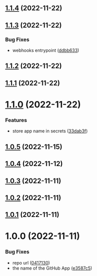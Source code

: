 ## [1.1.4](https://github.com/wow-actions/app-token/compare/v1.1.3...v1.1.4) (2022-11-22)

## [1.1.3](https://github.com/wow-actions/app-token/compare/v1.1.2...v1.1.3) (2022-11-22)


### Bug Fixes

* webhooks entrypoint ([ddbb633](https://github.com/wow-actions/app-token/commit/ddbb63394cd2759ff62555db8f49abb2d2248f64))

## [1.1.2](https://github.com/wow-actions/app-token/compare/v1.1.1...v1.1.2) (2022-11-22)

## [1.1.1](https://github.com/wow-actions/app-token/compare/v1.1.0...v1.1.1) (2022-11-22)

# [1.1.0](https://github.com/wow-actions/app-token/compare/v1.0.5...v1.1.0) (2022-11-22)


### Features

* store app name in secrets ([33dab3f](https://github.com/wow-actions/app-token/commit/33dab3ff6abce8a7aacdeca7da98c6f7b6c95719))

## [1.0.5](https://github.com/wow-actions/app-token/compare/v1.0.4...v1.0.5) (2022-11-15)

## [1.0.4](https://github.com/wow-actions/app-token/compare/v1.0.3...v1.0.4) (2022-11-12)

## [1.0.3](https://github.com/wow-actions/app-token/compare/v1.0.2...v1.0.3) (2022-11-11)

## [1.0.2](https://github.com/wow-actions/app-token/compare/v1.0.1...v1.0.2) (2022-11-11)

## [1.0.1](https://github.com/wow-actions/app-token/compare/v1.0.0...v1.0.1) (2022-11-11)

# 1.0.0 (2022-11-11)


### Bug Fixes

* repo url ([0417130](https://github.com/wow-actions/app-token/commit/041713029465b8b4f3b943525d97cd704549d290))
* the name of the GitHub App ([e3587c5](https://github.com/wow-actions/app-token/commit/e3587c5c176c7c8e1d16f65f08202364b31d12a0))
